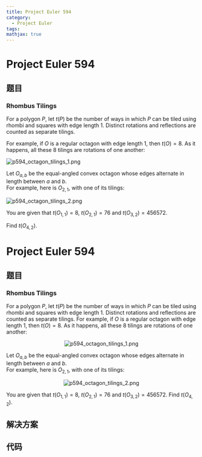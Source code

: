 ```yaml
---
title: Project Euler 594
category:
  - Project Euler
tags:
mathjax: true
---
```

<escape><!-- more --></escape>
    
# Project Euler 594
## 题目
### Rhombus Tilings



For a polygon $P$, let $t(P)$ be the number of ways in which $P$ can be tiled using rhombi and squares with edge length 1. Distinct rotations and reflections are counted as separate tilings.


For example, if $O$ is a regular octagon with edge length 1, then $t(O) = 8$. As it happens, all these 8 tilings are rotations of one another:

<div class="center">
<img src="project/images/p594_octagon_tilings_1.png" alt="p594_octagon_tilings_1.png" /></div>

Let $O_{a,b}$ be the equal-angled convex octagon whose edges alternate in length between $a$ and $b$.
<br />
For example, here is $O_{2,1}$, with one of its tilings:

<div class="center">
<img src="project/images/p594_octagon_tilings_2.png" alt="p594_octagon_tilings_2.png" /></div>


You are given that $t(O_{1,1})=8$, $t(O_{2,1})=76$ and $t(O_{3,2})=456572$.


Find $t(O_{4,2})$.




# Project Euler 594
## 题目
### Rhombus Tilings

For a polygon $P$, let $t(P)$ be the number of ways in which $P$ can be tiled using rhombi and squares with edge length 1. Distinct rotations and reflections are counted as separate tilings.
For example, if $O$ is a regular octagon with edge length 1, then $t(O) = 8$. As it happens, all these 8 tilings are rotations of one another:
<center><img src="https://projecteuler.net/project/images/p594_octagon_tilings_1.png" alt="p594_octagon_tilings_1.png"></center>

Let $O_{a,b}$ be the equal-angled convex octagon whose edges alternate in length between $a$ and $b$.<br>For example, here is $O_{2,1}$, with one of its tilings:
<center><img src="https://projecteuler.net/project/images/p594_octagon_tilings_2.png" alt="p594_octagon_tilings_2.png"></center>

You are given that $t(O_{1,1})=8$, $t(O_{2,1})=76$ and $t(O_{3,2})=456572$.
Find $t(O_{4,2})$.


## 解决方案


## 代码


